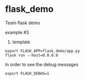 # flask_demo
Team flask demo

example #3
1. template

```
export FLASK_APP=flask_demo/app.py
flask run --host=0.0.0.0
```

In order to see the debug messages

```
export FLASK_DEBUG=1
```
